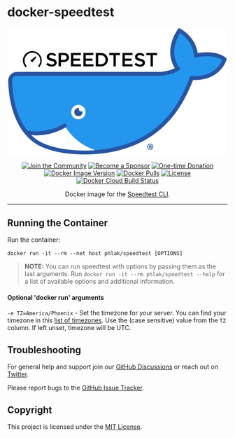 docker-speedtest
================

<p align="center">
    <img src="docker-speedtest.png" alt="Docker Syncthing" width="500">
<p>

<p align="center">
    <a href="https://github.com/PHLAK/docker-speedtest/discussions"><img src="https://img.shields.io/badge/Join_the-Community-7b16ff.svg?style=for-the-badge" alt="Join the Community"></a>
    <a href="https://github.com/users/PHLAK/sponsorship"><img src="https://img.shields.io/badge/Become_a-Sponsor-cc4195.svg?style=for-the-badge" alt="Become a Sponsor"></a>
    <a href="https://paypal.me/ChrisKankiewicz"><img src="https://img.shields.io/badge/Make_a-Donation-006bb6.svg?style=for-the-badge" alt="One-time Donation"></a>
    <br>
    <a href="https://hub.docker.com/repository/docker/phlak/speedtest/tags"><img alt="Docker Image Version" src="https://img.shields.io/docker/v/phlak/speedtest?style=flat-square&sort=semver"></a>
    <a href="https://hub.docker.com/repository/docker/phlak/speedtest"><img alt="Docker Pulls" src="https://img.shields.io/docker/pulls/phlak/speedtest?style=flat-square"></a>
    <a href="https://github.com/PHLAK/docker-speedtest/blob/master/LICENSE"><img src="https://img.shields.io/github/license/PHLAK/docker-speedtest?style=flat-square" alt="License"></a>
    <a href="https://hub.docker.com/repository/docker/phlak/speedtest/builds"><img alt="Docker Cloud Build Status" src="https://img.shields.io/docker/cloud/build/phlak/speedtest?style=flat-square"></a>
</p>

<p align="center">
    Docker image for the <a href="https://www.speedtest.net/apps/cli">Speedtest CLI</a>.
</p>

---

Running the Container
---------------------

Run the container:

    docker run -it --rm --net host phlak/speedtest [OPTIONS]

> **NOTE:** You can run speedtest with options by passing them as the last
> arguments. Run `docker run -it --rm phlak/speedtest --help` for a list of
> available options and additional information.

#### Optional 'docker run' arguments

`-e TZ=America/Phoenix` - Set the timezone for your server. You can find your timezone in this
                          [list of timezones](https://goo.gl/uy1J6q). Use the (case sensitive)
                          value from the `TZ` column. If left unset, timezone will be UTC.

Troubleshooting
---------------

For general help and support join our [GitHub Discussions](https://github.com/PHLAK/docker-speedtest/discussions) or reach out on [Twitter](https://twitter.com/PHLAK).

Please report bugs to the [GitHub Issue Tracker](https://github.com/PHLAK/speedtest/issues).

Copyright
---------

This project is licensed under the [MIT License](https://github.com/PHLAK/speedtest/blob/master/LICENSE).
